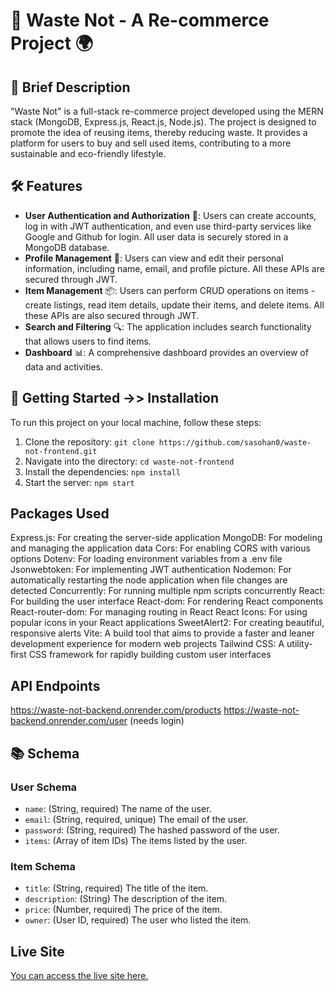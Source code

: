 # 🚀 Waste Not - A Re-commerce Project 🌍

## 📝 Brief Description
"Waste Not" is a full-stack re-commerce project developed using the MERN stack (MongoDB, Express.js, React.js, Node.js). The project is designed to promote the idea of reusing items, thereby reducing waste. It provides a platform for users to buy and sell used items, contributing to a more sustainable and eco-friendly lifestyle.

## 🛠️ Features
- **User Authentication and Authorization** 🔐: Users can create accounts, log in with JWT authentication, and even use third-party services like Google and Github for login. All user data is securely stored in a MongoDB database.
- **Profile Management** 👤: Users can view and edit their personal information, including name, email, and profile picture. All these APIs are secured through JWT.
- **Item Management** 📦: Users can perform CRUD operations on items - create listings, read item details, update their items, and delete items. All these APIs are also secured through JWT.
- **Search and Filtering** 🔍: The application includes search functionality that allows users to find items.
- **Dashboard** 📊: A comprehensive dashboard provides an overview of data and activities.

## 🚀 Getting Started ->> Installation
To run this project on your local machine, follow these steps:

1. Clone the repository: `git clone https://github.com/sasohan0/waste-not-frontend.git`
2. Navigate into the directory: `cd waste-not-frontend`
3. Install the dependencies: `npm install`
4. Start the server: `npm start`

## Packages Used
Express.js: For creating the server-side application
MongoDB: For modeling and managing the application data
Cors: For enabling CORS with various options
Dotenv: For loading environment variables from a .env file
Jsonwebtoken: For implementing JWT authentication
Nodemon: For automatically restarting the node application when file changes are detected
Concurrently: For running multiple npm scripts concurrently
React: For building the user interface
React-dom: For rendering React components
React-router-dom: For managing routing in React
React Icons: For using popular icons in your React applications
SweetAlert2: For creating beautiful, responsive alerts
Vite: A build tool that aims to provide a faster and leaner development experience for modern web projects
Tailwind CSS: A utility-first CSS framework for rapidly building custom user interfaces



## API Endpoints
https://waste-not-backend.onrender.com/products
https://waste-not-backend.onrender.com/user (needs login)

## 📚 Schema

### User Schema
- `name`: (String, required) The name of the user.
- `email`: (String, required, unique) The email of the user.
- `password`: (String, required) The hashed password of the user.
- `items`: (Array of item IDs) The items listed by the user.

### Item Schema
- `title`: (String, required) The title of the item.
- `description`: (String) The description of the item.
- `price`: (Number, required) The price of the item.
- `owner`: (User ID, required) The user who listed the item.

## Live Site
[You can access the live site here.](https://waste-not-f415a.web.app/)
